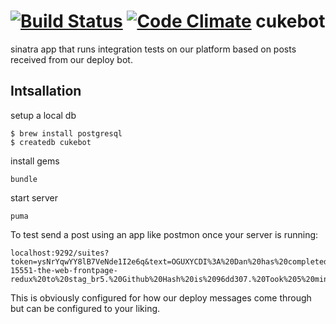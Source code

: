 [![Build Status](https://magnum.travis-ci.com/br/cukebot.svg?token=JCgGzvEcw22NfGpdT58q)](https://magnum.travis-ci.com/br/cukebot)
[![Code Climate](https://codeclimate.com/repos/5369d18fe30ba03126000032/badges/3e37984ddc2c954b82b7/gpa.png)](https://codeclimate.com/repos/5369d18fe30ba03126000032/feed)
cukebot
=======

sinatra app that runs integration tests on our platform based on posts received from our deploy bot.

## Intsallation
setup a local db
```
$ brew install postgresql
$ createdb cukebot
```
install gems
```
bundle
```
start server
```
puma
```

To test send a post using an app like postmon once your server is running:
```
localhost:9292/suites?token=ysNrYqwYY8lB7VeNde1I2e6q&text=OGUXYCDI%3A%20Dan%20has%20completed%20a%20deploy%20of%20nikse%2Fmaster-15551-the-web-frontpage-redux%20to%20stag_br5.%20Github%20Hash%20is%2096dd307.%20Took%205%20mins%20and%2025%20secs
```

This is obviously configured for how our deploy messages come through but can be configured to your liking.
